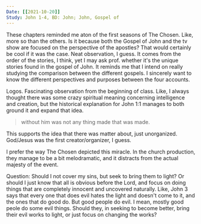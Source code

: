 ```yaml
---
Date: [[2021-10-20]]
Study: John 1-4, BD: John; John, Gospel of
---
```


These chapters reminded me aton of the first seasons of The Chosen. Like, more so than the others. Is it because both the Gospel of John and the tv show are focused on the perspective of the apostles? That would certainly be cool if it was the case. Neat observation, I guess. It comes from the order of the stories, I think, yet I may ask prof. whether it's the unique stories found in the gospel of John. It reminds me that I intend on really studying the comparison between the different gospels. I sincerely want to know the different perspectives and purposes between the four accounts. 

Logos. Fascinating observation from the beginning of class. Like, I always thought there was some crazy spiritual meaning concerning intelligence and creation, but the historical explanation for John 1:1 manages to both ground it and expand that idea. 

> without him was not any thing made that was made. 

This supports the idea that there was matter about, just unorganized. God/Jesus was the first creator/organizer, I guess. 

I prefer the way The Chosen depicted this miracle. In the church production, they manage to be a bit melodramatic, and it distracts from the actual majesty of the event. 

Question: Should I not cover my sins, but seek to bring them to light? Or should I just know that all is obvious before the Lord, and focus on doing things that are completely innocent and uncovered naturally. Like, John 3 says that every one that does evil hates the light and doesn't come to it, and the ones that do good do. But good people do evil. I mean, mostly good peole do some evil things. Should they, in seeking to become better, bring their evil works to light, or just focus on changing the works?